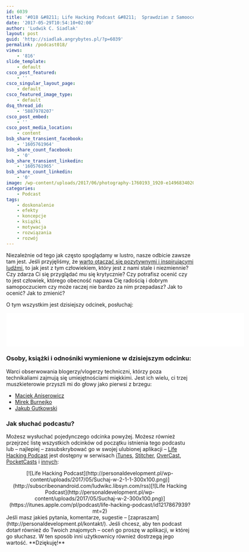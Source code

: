 ```yaml
---
id: 6039
title: '#018 &#8211; Life Hacking Podcast &#8211;  Sprawdzian z Samooceny, czyli kogo widzisz w lustrze?'
date: '2017-05-29T10:54:10+02:00'
author: 'Ludwik C. Siadlak'
layout: post
guid: 'http://siadlak.angrybytes.pl/?p=6039'
permalink: /podcast018/
views:
    - '816'
slide_template:
    - default
csco_post_featured:
    - ''
csco_singular_layout_page:
    - default
csco_featured_image_type:
    - default
dsq_thread_id:
    - '5887978207'
csco_post_embed:
    - ''
csco_post_media_location:
    - content
bsb_share_transient_facebook:
    - '1605761964'
bsb_share_count_facebook:
    - '0'
bsb_share_transient_linkedin:
    - '1605761965'
bsb_share_count_linkedin:
    - '0'
image: /wp-content/uploads/2017/06/photography-1760193_1920-e1496834020386-1.jpg
categories:
    - Podcast
tags:
    - doskonalenie
    - efekty
    - koncepcje
    - książki
    - motywacja
    - rozwiązania
    - rozwój
---
```


Niezależnie od tego jak często spoglądamy w lustro, nasze odbicie zawsze tam jest. Jeśli przyjęliśmy, że [warto otaczać się pozytywnymi i inspirującymi ludźmi](http://personaldevelopment.pl/pozytywni-ludzie/), to jak jest z tym człowiekiem, który jest z nami stale i niezmiennie? Czy zdarza Ci się przyglądać mu się krytycznie? Czy potrafisz ocenić czy to jest człowiek, którego obecność napawa Cię radością i dobrym samopoczuciem czy może raczej nie bardzo za nim przepadasz? Jak to ocenić? Jak to zmienić?

O tym wszystkim jest dzisiejszy odcinek, posłuchaj:

<iframe allowfullscreen="" height="90" loading="lazy" mozallowfullscreen="" msallowfullscreen="" oallowfullscreen="" scrolling="no" src="//html5-player.libsyn.com/embed/episode/id/5410917/height/90/width/640/theme/custom/autonext/no/thumbnail/yes/autoplay/no/preload/no/no_addthis/no/direction/backward/render-playlist/no/custom-color/335da9/" style="border: none" webkitallowfullscreen="" width="640"></iframe>

### Osoby, książki i odnośniki wymienione w dzisiejszym odcinku:

Warci obserwowania blogerzy/vlogerzy techniczni, którzy poza technikaliami zajmują się umiejętnościami miękkimi. Jest ich wielu, ci trzej muszkieterowie przyszli mi do głowy jako pierwsi z brzegu:

- [Maciek Aniserowicz](http://devstyle.pl)
- [Mirek Burnejko](http://trzypoziomy.pl)
- [Jakub Gutkowski](http://gutek.pl)

### Jak słuchać podcastu?

Możesz wysłuchać pojedynczego odcinka powyżej. Możesz również przejrzeć listę wszystkich odcinków od początku istnienia tego podcastu lub – najlepiej – zasubskrybować go w swojej ulubionej aplikacji – [Life Hacking Podcast](http://personaldevelopment.pl/podcast/) jest dostępny w serwisach [iTunes](https://itunes.apple.com/pl/podcast/life-hacking-podcast/id1217867939?mt=2), [Stitcher](http://app.stitcher.com/browse/feed/134392/details), [OverCast](https://overcast.fm/itunes1217867939/life-hacking-podcast), [PocketCasts](http://subscribeonandroid.com/ludwikc.libsyn.com/rss) i [innych](http://subscribeonandroid.com/ludwikc.libsyn.com/rss):

<div style="text-align: center;">[![Life Hacking Podcast](http://personaldevelopment.pl/wp-content/uploads/2017/05/Suchaj-w-2-1-1-300x100.png)](http://subscribeonandroid.com/ludwikc.libsyn.com/rss)[![Life Hacking Podcast](http://personaldevelopment.pl/wp-content/uploads/2017/05/Suchaj-w-2-300x100.png)](https://itunes.apple.com/pl/podcast/life-hacking-podcast/id1217867939?mt=2)

</div>Jeśli masz jakieś pytania, komentarze, sugestie – [zapraszam](http://personaldevelopment.pl/kontakt/). Jeśli chcesz, aby ten podcast dotarł również do Twoich znajomych – oceń go proszę w aplikacji, w której go słuchasz. W ten sposób inni użytkownicy również dostrzegą jego wartość. **Dziękuję!**
